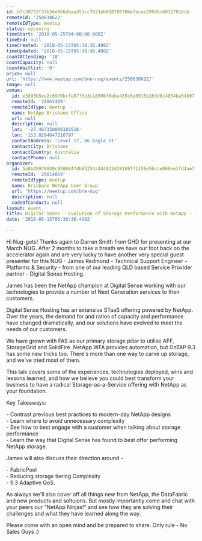 ```yaml
---
id: b7c30733f37b56e066dbaa353cc7821eb01878670be7acee299d6c60117016cb
remoteId: '250638622'
remoteIdType: meetup
status: upcoming
timeStart: '2018-05-25T04:00:00.000Z'
timeEnd: null
timeCreated: '2018-05-15T05:38:36.498Z'
timeUpdated: '2018-05-15T05:38:36.498Z'
countAttending: '10'
countCapacity: null
countWaitlist: '0'
price: null
url: 'https://www.meetup.com/bne-nug/events/250638622/'
image: null
venue:
  id: e3d93b5ee2c6970bcfe87f3e3c18096f6eba435c6e6915b163d0c4054ba54b97
  remoteId: '24862489'
  remoteIdType: meetup
  name: NetApp Brisbane Office
  url: null
  description: null
  lat: '-27.467350006103516'
  lon: '153.0294647216797'
  contactAddress: 'Level 17, 66 Eagle St'
  contactCity: Brisbane
  contactCountry: Australia
  contactPhone: null
organizer:
  id: 5a8b45978849c9586847db85254a4d4022d38189f71156e56cce068ee1fd4ae7
  remoteId: '20814069'
  remoteIdType: meetup
  name: Brisbane NetApp User Group
  url: 'https://meetup.com/bne-nug'
  description: null
  codeOfConduct: null
layout: event
title: Digital Sense - Evolution of Storage Performance with NetApp - James Redmond
date: '2018-05-15T05:38:36.498Z'

---
```

<p>Hi Nug-gets! Thanks again to Darren Smith from GHD for presenting at our March NUG. After 2 months to take a breath we have our foot back on the accelerator again and are very lucky to have another very special guest presenter for this NUG - James Redmond - Technical Support Engineer - Platforms &amp; Security - from one of our leading QLD based Service Provider partner - Digital Sense Hosting.</p> <p>James has been the NetApp champion at Digital Sense working with our technologies to provide a number of Next Generation services to their customers.</p> <p>Digital Sense Hosting has an extensive STaaS offering powered by NetApp. Over the years, the demand for and ratios of capacity and performance have changed dramatically, and our solutions have evolved to meet the needs of our customers.</p> <p>We have grown with FAS as our primary storage pillar to utilise AFF, StorageGrid and SolidFire. NetApp WFA provides automation, but OnTAP 9.3 has some new tricks too. There's more than one way to carve up storage, and we've tried most of them.</p> <p>This talk covers some of the experiences, technologies deployed, wins and lessons learned, and how we believe you could best transform your business to have a radical Storage-as-a-Service offering with NetApp as your foundation.</p> <p>Key Takeaways:</p> <p>- Contrast previous best practices to modern-day NetApp designs<br/>- Learn where to avoid unnecessary complexity<br/>- See how to best engage with a customer when talking about storage performance<br/>- Learn the way that Digital Sense has found to best offer performing NetApp storage.</p> <p>James will also discuss their direction around -</p> <p>- FabricPool<br/>- Reducing storage tiering Complexity<br/>- 9.3 Adaptive QoS.</p> <p>As always we'll also cover off all things new from NetApp, the DataFabric and new products and soltuions. But mostly importantly come and chat with your peers our "NetApp Ninjas!" and see how they are solving their challenges and what they have learned along the way.</p> <p>Please come with an open mind and be prepared to share. Only rule - No Sales Guys :)</p>
